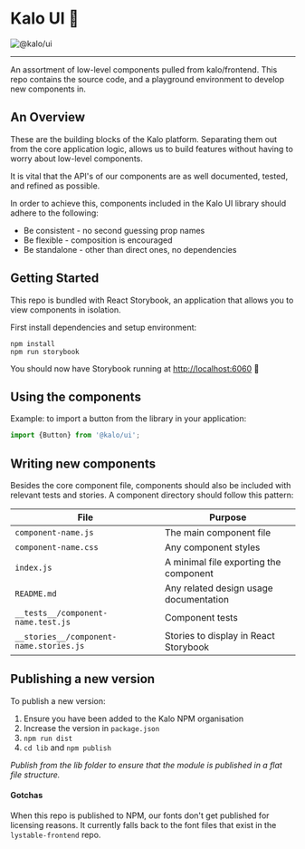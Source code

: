 # Kalo UI 🍃

![@kalo/ui](https://img.shields.io/npm/v/@kalo/ui.svg)

---

An assortment of low-level components pulled from kalo/frontend. This repo contains the source code, and a playground environment to develop new components in.

## An Overview
These are the building blocks of the Kalo platform. Separating them out from the core application logic, allows us to build features without having to worry about low-level components.

It is vital that the API's of our components are as well documented, tested, and refined as possible.

In order to achieve this, components included in the Kalo UI library should adhere to the following:

- Be consistent - no second guessing prop names
- Be flexible - composition is encouraged
- Be standalone - other than direct ones, no dependencies

## Getting Started
This repo is bundled with React Storybook, an application that allows you to view components in isolation.

First install dependencies and setup environment:

```
npm install
npm run storybook
```
You should now have Storybook running at [http://localhost:6060](http://localhost:6060) 🚀

## Using the components
Example: to import a button from the library in your application:

```javascript
import {Button} from '@kalo/ui';
```

## Writing new components
Besides the core component file, components should also be included with relevant tests and stories.
A component directory should follow this pattern:

| File | Purpose |
| ------------- |-------------|
| `component-name.js` | The main component file |
| `component-name.css` | Any component styles |
| `index.js` | A minimal file exporting the component |
| `README.md` | Any related design usage documentation |
| `__tests__/component-name.test.js` | Component tests |
| `__stories__/component-name.stories.js` | Stories to display in React Storybook |

## Publishing a new version

To publish a new version:

1. Ensure you have been added to the Kalo NPM organisation
2. Increase the version in `package.json`
3. `npm run dist`
4. `cd lib` and `npm publish`

*Publish from the lib folder to ensure that the module is published in a flat file structure.*

#### Gotchas

When this repo is published to NPM, our fonts don't get published for licensing reasons. It currently falls back to the font files that exist in the `lystable-frontend` repo.

